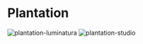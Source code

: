 # Plantation

![plantation-luminatura](https://github.com/user-attachments/assets/e7393d7a-31f0-4a64-a783-85a870d7eb48)
![plantation-studio](https://github.com/user-attachments/assets/90ad4387-c0ac-4689-8dfb-33ab11cd765d)

